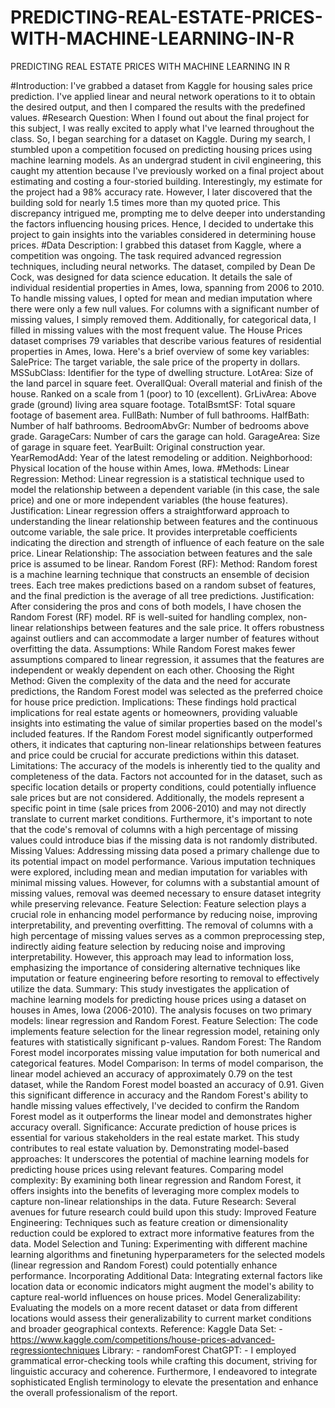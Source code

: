 # PREDICTING-REAL-ESTATE-PRICES-WITH-MACHINE-LEARNING-IN-R
PREDICTING REAL ESTATE PRICES WITH MACHINE LEARNING IN R



#Introduction:
I've grabbed a dataset from Kaggle for housing sales price prediction. I've applied linear and
neural network operations to it to obtain the desired output, and then I compared the results with the
predefined values.
#Research Question:
When I found out about the final project for this subject, I was really excited to apply what
I've learned throughout the class. So, I began searching for a dataset on Kaggle. During my search, I
stumbled upon a competition focused on predicting housing prices using machine learning models. As
an undergrad student in civil engineering, this caught my attention because I've previously worked on
a final project about estimating and costing a four-storied building. Interestingly, my estimate for the
project had a 98% accuracy rate. However, I later discovered that the building sold for nearly 1.5 times
more than my quoted price. This discrepancy intrigued me, prompting me to delve deeper into
understanding the factors influencing housing prices. Hence, I decided to undertake this project to
gain insights into the variables considered in determining house prices.
#Data Description:
I grabbed this dataset from Kaggle, where a competition was ongoing. The task required
advanced regression techniques, including neural networks. The dataset, compiled by Dean De Cock,
was designed for data science education. It details the sale of individual residential properties in Ames,
Iowa, spanning from 2006 to 2010.
To handle missing values, I opted for mean and median imputation where there were only a few null
values. For columns with a significant number of missing values, I simply removed them. Additionally,
for categorical data, I filled in missing values with the most frequent value.
The House Prices dataset comprises 79 variables that describe various features of residential
properties in Ames, Iowa. Here's a brief overview of some key variables:
SalePrice: The target variable, the sale price of the property in dollars.
MSSubClass: Identifier for the type of dwelling structure.
LotArea: Size of the land parcel in square feet.
OverallQual: Overall material and finish of the house. Ranked on a scale from 1 (poor) to 10 (excellent).
GrLivArea: Above grade (ground) living area square footage.
TotalBsmtSF: Total square footage of basement area.
FullBath: Number of full bathrooms.
HalfBath: Number of half bathrooms.
BedroomAbvGr: Number of bedrooms above grade.
GarageCars: Number of cars the garage can hold.
GarageArea: Size of garage in square feet.
YearBuilt: Original construction year.
YearRemodAdd: Year of the latest remodeling or addition.
Neighborhood: Physical location of the house within Ames, Iowa.
#Methods:
Linear Regression:
Method: Linear regression is a statistical technique used to model the relationship between a
dependent variable (in this case, the sale price) and one or more independent variables (the house
features).
Justification: Linear regression offers a straightforward approach to understanding the linear
relationship between features and the continuous outcome variable, the sale price. It provides
interpretable coefficients indicating the direction and strength of influence of each feature on the sale
price.
Linear Relationship: The association between features and the sale price is assumed to be linear.
Random Forest (RF):
Method: Random forest is a machine learning technique that constructs an ensemble of decision
trees. Each tree makes predictions based on a random subset of features, and the final prediction is
the average of all tree predictions.
Justification: After considering the pros and cons of both models, I have chosen the Random Forest
(RF) model. RF is well-suited for handling complex, non-linear relationships between features and the
sale price. It offers robustness against outliers and can accommodate a larger number of features
without overfitting the data.
Assumptions: While Random Forest makes fewer assumptions compared to linear regression, it
assumes that the features are independent or weakly dependent on each other.
Choosing the Right Method:
Given the complexity of the data and the need for accurate predictions, the Random Forest model
was selected as the preferred choice for house price prediction.
Implications:
These findings hold practical implications for real estate agents or homeowners, providing valuable
insights into estimating the value of similar properties based on the model's included features. If the
Random Forest model significantly outperformed others, it indicates that capturing non-linear
relationships between features and price could be crucial for accurate predictions within this
dataset.
Limitations:
The accuracy of the models is inherently tied to the quality and completeness of the data. Factors
not accounted for in the dataset, such as specific location details or property conditions, could
potentially influence sale prices but are not considered. Additionally, the models represent a specific
point in time (sale prices from 2006-2010) and may not directly translate to current market
conditions. Furthermore, it's important to note that the code's removal of columns with a high
percentage of missing values could introduce bias if the missing data is not randomly distributed.
Missing Values:
Addressing missing data posed a primary challenge due to its potential impact on model
performance. Various imputation techniques were explored, including mean and median imputation
for variables with minimal missing values. However, for columns with a substantial amount of
missing values, removal was deemed necessary to ensure dataset integrity while preserving
relevance.
Feature Selection:
Feature selection plays a crucial role in enhancing model performance by reducing noise, improving
interpretability, and preventing overfitting. The removal of columns with a high percentage of missing
values serves as a common preprocessing step, indirectly aiding feature selection by reducing noise
and improving interpretability. However, this approach may lead to information loss, emphasizing the
importance of considering alternative techniques like imputation or feature engineering before
resorting to removal to effectively utilize the data.
Summary:
This study investigates the application of machine learning models for predicting house prices using a
dataset on houses in Ames, Iowa (2006-2010). The analysis focuses on two primary models: linear
regression and Random Forest.
Feature Selection: The code implements feature selection for the linear regression model, retaining
only features with statistically significant p-values.
Random Forest: The Random Forest model incorporates missing value imputation for both numerical
and categorical features.
Model Comparison: In terms of model comparison, the linear model achieved an accuracy of
approximately 0.79 on the test dataset, while the Random Forest model boasted an accuracy of 0.91.
Given this significant difference in accuracy and the Random Forest's ability to handle missing values
effectively, I've decided to confirm the Random Forest model as it outperforms the linear model and
demonstrates higher accuracy overall.
Significance:
Accurate prediction of house prices is essential for various stakeholders in the real estate market. This
study contributes to real estate valuation by.
Demonstrating model-based approaches: It underscores the potential of machine learning models for
predicting house prices using relevant features.
Comparing model complexity: By examining both linear regression and Random Forest, it offers
insights into the benefits of leveraging more complex models to capture non-linear relationships in
the data.
Future Research:
Several avenues for future research could build upon this study:
Improved Feature Engineering: Techniques such as feature creation or dimensionality reduction could
be explored to extract more informative features from the data.
Model Selection and Tuning: Experimenting with different machine learning algorithms and finetuning hyperparameters for the selected models (linear regression and Random Forest) could
potentially enhance performance.
Incorporating Additional Data: Integrating external factors like location data or economic indicators
might augment the model's ability to capture real-world influences on house prices.
Model Generalizability: Evaluating the models on a more recent dataset or data from different
locations would assess their generalizability to current market conditions and broader geographical
contexts.
Reference:
Kaggle Data Set: - https://www.kaggle.com/competitions/house-prices-advanced-regressiontechniques
Library: - randomForest
ChatGPT: - I employed grammatical error-checking tools while crafting this document, striving for
linguistic accuracy and coherence. Furthermore, I endeavored to integrate sophisticated English
terminology to elevate the presentation and enhance the overall professionalism of the report.
